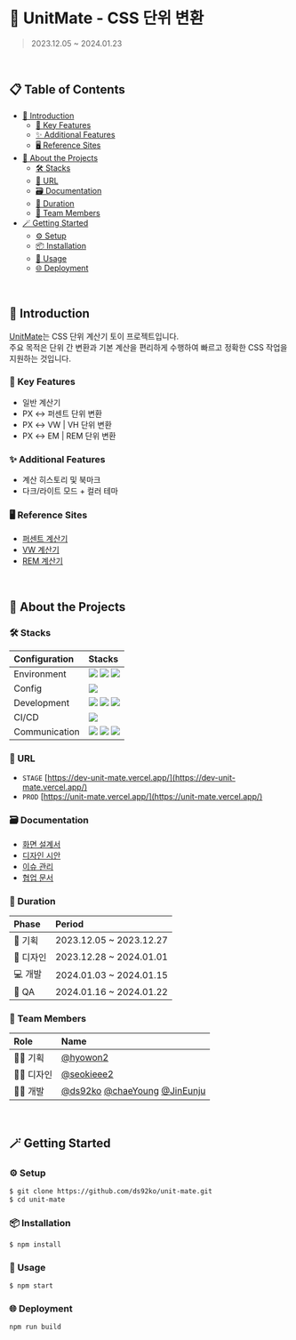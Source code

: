 # 🧮 UnitMate - CSS 단위 변환

> 2023.12.05 ~ 2024.01.23

<br />

## 📋 Table of Contents

- [👀 Introduction](#👀-introduction)
  - [🌟 Key Features](#🌟-key-features)
  - [✨ Additional Features](#✨-additional-features)
  - [🖥️ Reference Sites](#🖥️-reference-sites)
- [🙌 About the Projects](#🙌-about-the-projects)
  - [🛠️ Stacks](#🛠️-stacks)
  - [🔗 URL](#🔗-url)
  - [🗃️ Documentation](#🗃️-documentation)
  - [📅 Duration](#📅-duration)
  - [👥 Team Members](#👥-team-members)
- [🪄 Getting Started](#🪄-getting-started)
  - [⚙️ Setup](#⚙️-setup)
  - [📦 Installation](#📦-installation)
  - [🚀 Usage](#🚀-usage)
  - [🌐 Deployment](#🌐-deployment)

<br />

## 👀 Introduction

[UnitMate](https://unit-mate.vercel.app/)는 CSS 단위 계산기 토이 프로젝트입니다.<br/>
주요 목적은 단위 간 변환과 기본 계산을 편리하게 수행하여 빠르고 정확한 CSS 작업을 지원하는 것입니다.

### 🌟 Key Features

- 일반 계산기
- PX ↔️ 퍼센트 단위 변환
- PX ↔️ VW | VH 단위 변환
- PX ↔️ EM | REM 단위 변환

### ✨ Additional Features

- 계산 히스토리 및 북마크
- 다크/라이트 모드 + 컬러 테마

### 🖥️ Reference Sites

- [퍼센트 계산기](https://search.naver.com/search.naver?where=nexearch&sm=top_hty&fbm=0&ie=utf8&query=%ED%8D%BC%EC%84%BC%ED%8A%B8%EA%B3%84%EC%82%B0%EA%B8%B0)
- [VW 계산기](http://publishing.kr/vw/)
- [REM 계산기](https://www.pixelconverter.com/ko/%ED%94%BD%EC%85%80%EC%97%90%EC%84%9C-rem%EB%A1%9C-%EB%B3%80%ED%99%98%EA%B8%B0/)

<br/>

## 🙌 About the Projects

### 🛠️ Stacks

| **Configuration** | **Stacks**                                                                                                                                                                                                                                                                                                                                                |
| :---------------- | :-------------------------------------------------------------------------------------------------------------------------------------------------------------------------------------------------------------------------------------------------------------------------------------------------------------------------------------------------------- |
| Environment       | <img src="https://img.shields.io/badge/visual studio code-007ACC?style=for-the-badge&logo=visualstudiocode&logoColor=white"> <img src="https://img.shields.io/badge/git-F05032?style=for-the-badge&logo=git&logoColor=white"> <img src="https://img.shields.io/badge/github-181717?style=for-the-badge&logo=github&logoColor=white">                      |
| Config            | <img src="https://img.shields.io/badge/npm v9.6.7-CB3837?style=for-the-badge&logo=npm&logoColor=white">                                                                                                                                                                                                                                                   |
| Development       | <img src="https://img.shields.io/badge/node v18.17.1-339933?style=for-the-badge&logo=nodedotjs&logoColor=white"> <img src="https://img.shields.io/badge/CRA v5.0.1-09D3AC?style=for-the-badge&logo=createreactapp&logoColor=white"> <img src="https://img.shields.io/badge/typescript v4.9.5-3178C6?style=for-the-badge&logo=typescript&logoColor=white"> |
| CI/CD             | <img src="https://img.shields.io/badge/vercel-000000?style=for-the-badge&logo=vercel&logoColor=white">                                                                                                                                                                                                                                                    |
| Communication     | <img src="https://img.shields.io/badge/notion-000000?style=for-the-badge&logo=notion&logoColor=white"> <img src="https://img.shields.io/badge/figma-F24E1E?style=for-the-badge&logo=figma&logoColor=white"> <img src="https://img.shields.io/badge/discord-5865F2?style=for-the-badge&logo=discord&logoColor=white">                                      |

### 🔗 URL

- `STAGE` [https://dev-unit-mate.vercel.app/](https://dev-unit-mate.vercel.app/)
- `PROD` [https://unit-mate.vercel.app/](https://unit-mate.vercel.app/)

### 🗃️ Documentation

- [화면 설계서](https://www.figma.com/file/8ZuwWVt4BFT8wLDC8frKWv/%EC%9C%A0%EB%8B%9B%EB%A9%94%EC%9D%B4%ED%8A%B8-team-library?type=design&node-id=0%3A1&mode=design&t=02ZbC3RoXSmRXc2e-1)
- [디자인 시안](https://www.figma.com/file/sgFZEAcP9yEBDFYu7EzkR0/%EC%9C%A0%EB%8B%9B%EB%A9%94%EC%9D%B4%ED%8A%B8_%EB%94%94%EC%9E%90%EC%9D%B8_01?type=design&mode=design&t=ULEbwypixQt25oea-1)
- [이슈 관리](https://github.com/ds92ko/unit-mate/issues)
- [협업 문서](https://dasomko.notion.site/UnitMate-CSS-ce1039c5dd464a1fa1b9a882ca04c8dd?pvs=4)

### 📅 Duration

| **Phase** | **Period**              |
| :-------- | :---------------------- |
| 🧠 기획   | 2023.12.05 ~ 2023.12.27 |
| 🎨 디자인 | 2023.12.28 ~ 2024.01.01 |
| 💻 개발   | 2024.01.03 ~ 2024.01.15 |
| 🚦 QA     | 2024.01.16 ~ 2024.01.22 |

### 👥 Team Members

| **Role**  | **Name**                                                                                                                |
| :-------- | :---------------------------------------------------------------------------------------------------------------------- |
| 🧑‍💼 기획   | [@hyowon2](https://github.com/hyowon2)                                                                                  |
| 🧑‍🎨 디자인 | [@seokieee2](https://github.com/seokieee2)                                                                              |
| 🧑‍💻 개발   | [@ds92ko](https://github.com/ds92ko) [@chaeYoung](https://github.com/rlacodud) [@JinEunju](https://github.com/JinEunju) |

<br/>

## 🪄 Getting Started

### ⚙️ Setup

```bash
$ git clone https://github.com/ds92ko/unit-mate.git
$ cd unit-mate
```

### 📦 Installation

```bash
$ npm install
```

### 🚀 Usage

```bash
$ npm start
```

### 🌐 Deployment

```bash
npm run build
```

<br />
